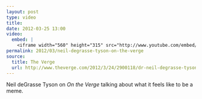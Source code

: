 ```yaml
---
layout: post
type: video
title: 
date: 2012-03-25 13:00
video: 
  embed: |
    <iframe width="560" height="315" src="http://www.youtube.com/embed/-sp1QyieuMg" frameborder="0" allowfullscreen></iframe>
permalink: 2012/03/neil-degrasse-tyson-on-the-verge
source: 
  title: The Verge
  url: http://www.theverge.com/2012/3/24/2900118/dr-neil-degrasse-tysons-life-as-a-meme-on-the-verge-teaser
---
```


Neil deGrasse Tyson on _On the Verge_ talking about what it feels like to be a meme.
